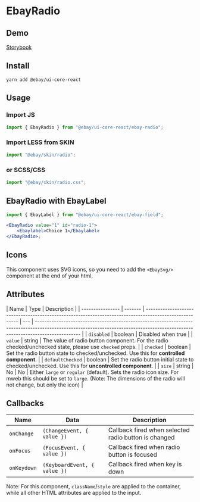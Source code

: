 # EbayRadio

## Demo

[Storybook](https://opensource.ebay.com/ebayui-core-react/main/?path=/story/form-input-ebay-radio--default)

## Install

```
yarn add @ebay/ui-core-react
```

## Usage

### Import JS

```jsx harmony
import { EbayRadio } from "@ebay/ui-core-react/ebay-radio";
```

### Import LESS from SKIN

```jsx harmony
import "@ebay/skin/radio";
```

### or SCSS/CSS

```jsx harmony
import "@ebay/skin/radio.css";
```

## EbayRadio with EbayLabel

```jsx harmony
import { EbayLabel } from "@ebay/ui-core-react/ebay-field";

<EbayRadio value="1" id="radio-1">
    <Ebaylabel>Choice 1</Ebaylabel>
</EbayRadio>;
```

## Icons

This component uses SVG icons, so you need to add the `<EbaySvg/>` component at the end of your html.

## Attributes

| Name             | Type    | Description                                                                                             |
| ---------------- | ------- | ------------------------------------------------------------------------------------------------------- | --- | ------------------------------------------------------------------------------------------------------------------------------------------------------------------------------- |
| `disabled`       | boolean | Disabled when true                                                                                      |
| `value`          | string  | The value of radio button component. For the radio checked/unchecked state, please use `checked` props. |
| `checked`        | boolean | Set the radio button state to checked/unchecked. Use this for **controlled component**.                 |
| `defaultChecked` | boolean | Set the radio button initial state to checked/unchecked. Use this for **uncontrolled component**.       |
| `size`           | string  | No                                                                                                      | No  | Either `large` or `regular` (default). Sets the radio icon size. For mweb this should be set to `large`. (Note: The dimensions of the radio will not change, but only the icon) |

## Callbacks

| Name        | Data                         | Description                                          |
| ----------- | ---------------------------- | ---------------------------------------------------- |
| `onChange`  | `(ChangeEvent, { value })`   | Callback fired when selected radio button is changed |
| `onFocus`   | `(FocusEvent, { value })`    | Callback fired when radio button is focused          |
| `onKeydown` | `(KeyboardEvent, { value })` | Callback fired when key is down                      |

Note: For this component, `className`/`style` are applied to the container, while all other HTML attributes are applied to the input.

